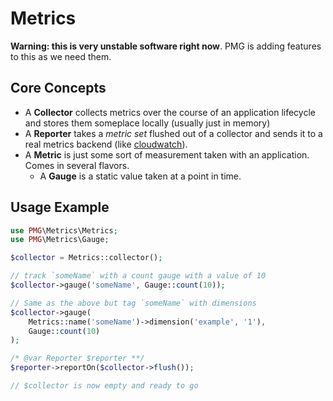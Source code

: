 # Metrics


**Warning: this is very unstable software right now**. PMG is adding features to
this as we need them.

## Core Concepts

- A **Collector** collects metrics over the course of an application lifecycle
  and stores them someplace locally (usually just in memory)
- A **Reporter** takes a *metric set* flushed out of a collector and sends it
  to a real metrics backend (like [cloudwatch](https://github.com/AgencyPMG/metrics-cloudwatch)).
- A **Metric** is just some sort of measurement taken with an application. Comes
  in several flavors.
    - A **Gauge** is a static value taken at a point in time.

## Usage Example

```php
use PMG\Metrics\Metrics;
use PMG\Metrics\Gauge;

$collector = Metrics::collector();

// track `someName` with a count gauge with a value of 10
$collector->gauge('someName', Gauge::count(10));

// Same as the above but tag `someName` with dimensions
$collector->gauge(
    Metrics::name('someName')->dimension('example', '1'),
    Gauge::count(10)
);

/* @var Reporter $reporter **/
$reporter->reportOn($collector->flush());

// $collector is now empty and ready to go
```
